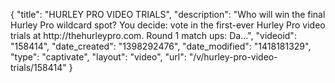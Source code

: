 {
    "title": "HURLEY PRO VIDEO TRIALS",
    "description": "Who will win the final Hurley Pro wildcard spot? You decide: vote in the first-ever Hurley Pro video trials at http:\/\/thehurleypro.com. Round 1 match ups: Da...",
    "videoid": "158414",
    "date_created": "1398292476",
    "date_modified": "1418181329",
    "type": "captivate",
    "layout": "video",
    "url": "\/v\/hurley-pro-video-trials\/158414"
}